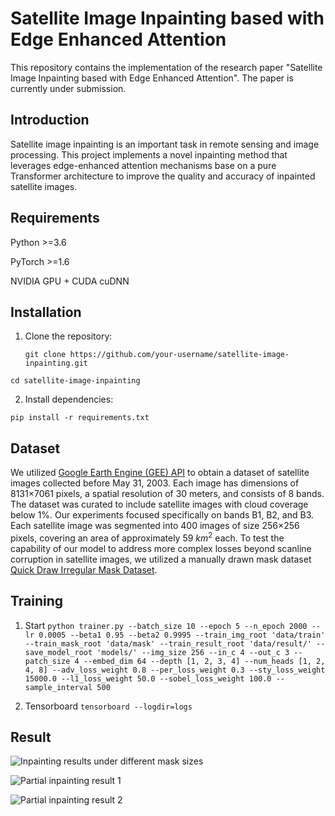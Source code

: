 # Satellite Image Inpainting based with Edge Enhanced Attention
This repository contains the implementation of the research paper "Satellite Image Inpainting based with Edge Enhanced Attention". The paper is currently under submission.

## Introduction
Satellite image inpainting is an important task in remote sensing and image processing. This project implements a novel inpainting method that leverages edge-enhanced attention mechanisms base on a pure Transformer architecture to improve the quality and accuracy of inpainted satellite images.

## Requirements
Python >=3.6

PyTorch >=1.6

NVIDIA GPU + CUDA cuDNN

## Installation
1. Clone the repository:
   
   ```git clone https://github.com/your-username/satellite-image-inpainting.git```

  ```cd satellite-image-inpainting```
  
2. Install dependencies:
   
  ```pip install -r requirements.txt```
  
## Dataset

We utilized [Google Earth Engine (GEE) API](https://doi.org/10.1016/j.rse.2017.06.031) to obtain a dataset of satellite images collected before May 31, 2003. Each image has dimensions of 8131×7061 pixels, a spatial resolution of 30 meters, and consists of 8 bands. The dataset was curated to include satellite images with cloud coverage below 1%. Our experiments focused specifically on bands B1, B2, and B3. Each satellite image was segmented into 400 images of size 256×256 pixels, covering an area of approximately 59 $km^2$ each. To test the capability of our model to address more complex losses beyond scanline corruption in satellite images, we utilized a manually drawn mask dataset [Quick Draw Irregular Mask Dataset](https://github.com/karfly/qd-imd).

## Training

1. Start
   ```python trainer.py --batch_size 10 --epoch 5 --n_epoch 2000 --lr 0.0005 --beta1 0.95 --beta2 0.9995 --train_img_root 'data/train' --train_mask_root 'data/mask' --train_result_root 'data/result/' --save_model_root 'models/' --img_size 256 --in_c 4 --out_c 3 --patch_size 4 --embed_dim 64 --depth [1, 2, 3, 4] --num_heads [1, 2, 4, 8] --adv_loss_weight 0.8 --per_loss_weight 0.3 --sty_loss_weight 15000.0 --l1_loss_weight 50.0 --sobel_loss_weight 100.0 --sample_interval 500```

2. Tensorboard
   ```tensorboard --logdir=logs```

## Result
![Inpainting results under different mask sizes](example/Fig5_1Column_Qualitative_comparison1.jpg)

![Partial inpainting result 1](example/FigA2_1Column_Inpainting_image_local.jpg)

![Partial inpainting result 2](example/FigA3_1Column_Inpainting_image_local.jpg)



